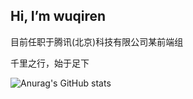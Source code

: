 ## Hi, I’m wuqiren
目前任职于腾讯(北京)科技有限公司某前端组  

千里之行，始于足下

![Anurag's GitHub stats](https://github-readme-stats.vercel.app/api?username=wuqiren&show_icons=true&theme=tokyonight)

